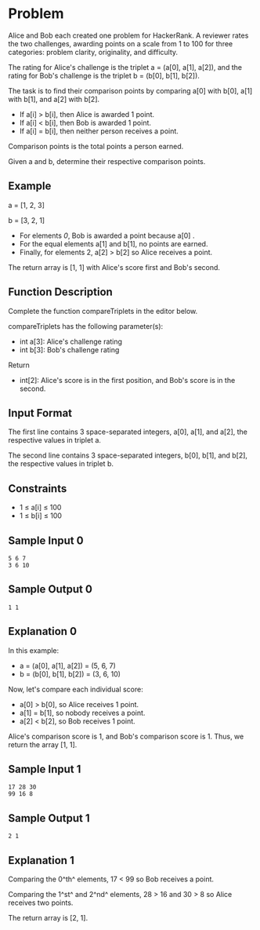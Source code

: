 # Problem

Alice and Bob each created one problem for HackerRank. A reviewer rates the two challenges, awarding points on a scale from 1 to 100 for three categories: problem clarity, originality, and difficulty.

The rating for Alice's challenge is the triplet a = (a[0], a[1], a[2]), and the rating for Bob's challenge is the triplet b = (b[0], b[1], b[2]).

The task is to find their comparison points by comparing a[0] with b[0], a[1] with b[1], and a[2] with b[2].

  - If a[i] > b[i], then Alice is awarded 1 point.
  - If a[i] < b[i], then Bob is awarded 1 point.
  - If a[i] = b[i], then neither person receives a point.

Comparison points is the total points a person earned.

Given a and b, determine their respective comparison points.

## Example

a = [1, 2, 3]

b = [3, 2, 1]

  - For elements *0*, Bob is awarded a point because a[0] .
  - For the equal elements a[1] and b[1], no points are earned.
  - Finally, for elements 2, a[2] > b[2] so Alice receives a point.

The return array is [1, 1] with Alice's score first and Bob's second.

## Function Description

Complete the function compareTriplets in the editor below.

compareTriplets has the following parameter(s):

  - int a[3]: Alice's challenge rating
  - int b[3]: Bob's challenge rating

Return
  - int[2]: Alice's score is in the first position, and Bob's score is in the second.

## Input Format

The first line contains 3 space-separated integers, a[0], a[1], and a[2], the respective values in triplet a.

The second line contains 3 space-separated integers, b[0], b[1], and b[2], the respective values in triplet b.

## Constraints

  - 1 ≤ a[i] ≤ 100
  - 1 ≤ b[i] ≤ 100

## Sample Input 0
```
5 6 7
3 6 10
```
## Sample Output 0
```
1 1
```

## Explanation 0

In this example:
  - a = (a[0], a[1], a[2]) = (5, 6, 7)
  - b = (b[0], b[1], b[2]) = (3, 6, 10)

Now, let's compare each individual score:
  - a[0] > b[0], so Alice receives 1 point.
  - a[1] = b[1], so nobody receives a point.
  - a[2] < b[2], so Bob receives 1 point.

Alice's comparison score is 1, and Bob's comparison score is 1. Thus, we return the array [1, 1].

## Sample Input 1
```
17 28 30
99 16 8
```
## Sample Output 1
```
2 1
```
## Explanation 1

Comparing the 0^th^ elements, 17 < 99 so Bob receives a point.

Comparing the 1^st^ and 2^nd^ elements, 28 > 16  and 30 > 8 so Alice receives two points.

The return array is [2, 1].